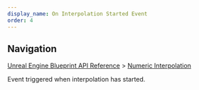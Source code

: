 ```yaml
---
display_name: On Interpolation Started Event
order: 4
---
```

## Navigation

[Unreal Engine Blueprint API Reference](https://dev.epicgames.com/documentation/en-us/unreal-engine/BlueprintAPI) > [Numeric Interpolation](https://dev.epicgames.com/documentation/en-us/unreal-engine/BlueprintAPI/NumericInterpolation)

Event triggered when interpolation has started.
